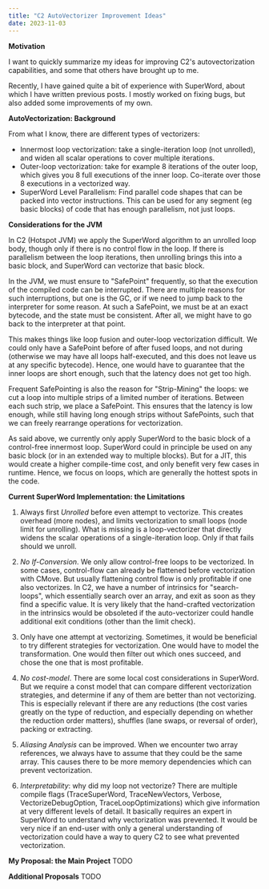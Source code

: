 ```yaml
---
title: "C2 AutoVectorizer Improvement Ideas"
date: 2023-11-03
---
```


**Motivation**

I want to quickly summarize my ideas for improving C2's autovectorization capabilities, and some that others have brought up to me.

Recently, I have gained quite a bit of experience with SuperWord, about which I have written previous posts.
I mostly worked on fixing bugs, but also added some improvements of my own.

**AutoVectorization: Background**

From what I know, there are different types of vectorizers:

- Innermost loop vectorization: take a single-iteration loop (not unrolled), and widen all scalar operations to cover multiple iterations.
- Outer-loop vectorization: take for example 8 iterations of the outer loop, which gives you 8 full executions of the inner loop. Co-iterate over those 8 executions in a vectorized way.
- SuperWord Level Parallelism: Find parallel code shapes that can be packed into vector instructions. This can be used for any segment (eg basic blocks) of code that has enough parallelism, not just loops.

**Considerations for the JVM**

In C2 (Hotspot JVM) we apply the SuperWord algorithm to an unrolled loop body, though only if there is no control flow in the loop.
If there is parallelism between the loop iterations, then unrolling brings this into a basic block, and SuperWord can vectorize that basic block.

In the JVM, we must ensure to "SafePoint" frequently, so that the execution of the compiled code can be interrupted.
There are multiple reasons for such interruptions, but one is the GC, or if we need to jump back to the interpreter for some reason.
At such a SafePoint, we must be at an exact bytecode, and the state must be consistent.
After all, we might have to go back to the interpreter at that point.

This makes things like loop fusion and outer-loop vectorization difficult.
We could only have a SafePoint before of after fused loops, and not during
(otherwise we may have all loops half-executed, and this does not leave us at any specific bytecode).
Hence, one would have to guarantee that the inner loops are short enough, such that the latency does not get too high.

Frequent SafePointing is also the reason for "Strip-Mining" the loops: we cut a loop into multiple strips of a limited
number of iterations. Between each such strip, we place a SafePoint. This ensures that the latency is low enough, while
still having long enough strips without SafePoints, such that we can freely rearrange operations for vectorization.

As said above, we currently only apply SuperWord to the basic block of a control-free innermost loop.
SuperWord could in principle be used on any basic block (or in an extended way to multiple blocks).
But for a JIT, this would create a higher compile-time cost, and only benefit very few cases in runtime.
Hence, we focus on loops, which are generally the hottest spots in the code.

**Current SuperWord Implementation: the Limitations**

1. Always first *Unrolled* before even attempt to vectorize.
This creates overhead (more nodes), and limits vectorization to small loops (node limit for unrolling).
What is missing is a loop-vectorizer that directly widens the scalar operations of a single-iteration loop.
Only if that fails should we unroll.

2. *No If-Conversion*.
We only allow control-free loops to be vectorized.
In some cases, control-flow can already be flattened before vectorization with CMove.
But usually flattening control flow is only profitable if one also vectorizes.
In C2, we have a number of intrinsics for "search-loops", which essentially search over an array,
and exit as soon as they find a specific value. It is very likely that the hand-crafted vectorization
in the intrinsics would be obsoleted if the auto-vectorizer could handle additional exit conditions
(other than the limit check).

3. Only have one attempt at vectorizing.
Sometimes, it would be beneficial to try different strategies for vectorization.
One would have to model the transformation. One would then filter out which ones succeed,
and chose the one that is most profitable.

4. *No cost-model*.
There are some local cost considerations in SuperWord.
But we require a const model that can compare different vectorization strategies,
and determine if any of them are better than not vectorizing.
This is especially relevant if there are any reductions
(the cost varies greatly on the type of reduction,
and especially depending on whether the reduction order matters),
shuffles (lane swaps, or reversal of order), packing or extracting.

5. *Aliasing Analysis* can be improved.
When we encounter two array references, we always have to assume that they could be the same array.
This causes there to be more memory dependencies which can prevent vectorization.

6. *Interpretability*: why did my loop not vectorize?
There are multiple compile flags (TraceSuperWord, TraceNewVectors, Verbose, VectorizeDebugOption, TraceLoopOptimizations)
which give information at very different levels of detail.
It basically requires an expert in SuperWord to understand why vectorization was prevented.
It would be very nice if an end-user with only a general understanding of vectorization could
have a way to query C2 to see what prevented vectorization.

**My Proposal: the Main Project**
TODO

**Additional Proposals**
TODO
